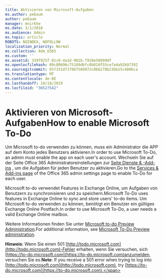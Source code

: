 ```yaml
---
title: Aktivieren von Microsoft-Aufgaben
ms.author: pebaum
author: pebaum
manager: mnirkhe
ms.date: 3/1/2018
ms.audience: Admin
ms.topic: article
ROBOTS: NOINDEX, NOFOLLOW
localization_priority: Normal
ms.collection: Adm_O365
ms.custom: ''
ms.assetid: 339f925f-91c8-4a1d-902b-f920e58999df
ms.openlocfilehash: 09c80696c75189dbfc0b810f55cefa4a92b97392
ms.sourcegitcommit: 037331d71f06750d972c0b6278b23bb15c4806ca
ms.translationtype: MT
ms.contentlocale: de-DE
ms.lasthandoff: 10/18/2019
ms.locfileid: "36527542"
---
```

# <a name="how-to-enable-microsoft-to-do"></a><span data-ttu-id="f78cf-102">Aktivieren von Microsoft-Aufgaben</span><span class="sxs-lookup"><span data-stu-id="f78cf-102">How to enable Microsoft To-Do</span></span>

<span data-ttu-id="f78cf-103">Um Microsoft to-do verwenden zu können, muss ein Administrator die APP auf dem Konto jedes Benutzers aktivieren.</span><span class="sxs-lookup"><span data-stu-id="f78cf-103">In order to use Microsoft To-Do, an admin must enable the app on each user's account.</span></span> <span data-ttu-id="f78cf-104">Wechseln Sie auf der Seite Office 365 Administratoreinstellungen zur [Seite Dienste &amp; -Add-ins](https://portal.office.com/adminportal/home#/Settings/ServicesAndAddIns) , um die Aufgaben für jeden Benutzer zu aktivieren.</span><span class="sxs-lookup"><span data-stu-id="f78cf-104">Go to the [Services &amp; Add-ins page](https://portal.office.com/adminportal/home#/Settings/ServicesAndAddIns) of the Office 365 admin settings page to enable To-Do for each user.</span></span> 
  
<span data-ttu-id="f78cf-105">Microsoft to-do verwendet Features in Exchange Online, um Aufgaben von Benutzern zu synchronisieren und zu speichern.</span><span class="sxs-lookup"><span data-stu-id="f78cf-105">Microsoft To-Do uses features in Exchange Online to sync and store users' to-do items.</span></span> <span data-ttu-id="f78cf-106">Um Microsoft to-do verwenden zu können, benötigt ein Benutzer ein gültiges Exchange Online Postfach.</span><span class="sxs-lookup"><span data-stu-id="f78cf-106">In order to use Microsoft To-Do, a user needs a valid Exchange Online mailbox.</span></span>
  
<span data-ttu-id="f78cf-107">Weitere Informationen finden Sie unter [Microsoft to-do Preview Administration](https://support.office.com/article/490c1a8c-2333-4952-8125-841afadb9620.aspx).</span><span class="sxs-lookup"><span data-stu-id="f78cf-107">For additional information, see [Microsoft To-Do Preview administration](https://support.office.com/article/490c1a8c-2333-4952-8125-841afadb9620.aspx).</span></span>
  
 <span data-ttu-id="f78cf-108">**Hinweis**: Wenn Sie einen 501 [http://todo.microsoft.com](http://todo.microsoft.com)-Fehler erhalten, wenn Sie versuchen, sich [https://to-do.microsoft.com](https://to-do.microsoft.com)anzumelden, versuchen Sie es.</span><span class="sxs-lookup"><span data-stu-id="f78cf-108">**Note**: If you receive a 501 error when trying to log into [http://todo.microsoft.com](http://todo.microsoft.com), try [https://to-do.microsoft.com](https://to-do.microsoft.com).</span></span>
  


